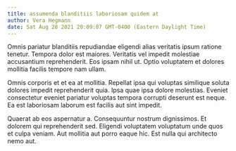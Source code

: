 ```yaml
---
title: assumenda blanditiis laboriosam quidem at
author: Vera Hegmann
date: Sat Aug 28 2021 20:09:07 GMT-0400 (Eastern Daylight Time)
---
```

Omnis pariatur blanditiis repudiandae eligendi alias veritatis ipsum ratione tenetur. Tempora dolor est maiores. Veritatis vel impedit molestiae accusantium reprehenderit. Eos ipsam nihil ut. Optio voluptatem et dolores mollitia facilis tempore nam ullam.

 Omnis corporis et et ea at mollitia. Repellat ipsa qui voluptas similique soluta dolores impedit reprehenderit quia. Ipsa quae ipsa dolore molestias. Eveniet consectetur eveniet pariatur voluptas tempora corrupti deserunt est neque. Ea est laboriosam laborum est facilis aut sint impedit.

 Quaerat ab eos aspernatur a. Consequuntur nostrum dignissimos. Et dolorem qui reprehenderit sed. Eligendi voluptatem voluptatum unde quos et culpa veniam. Aut mollitia aut porro eaque hic. Est nulla qui architecto nemo aut.